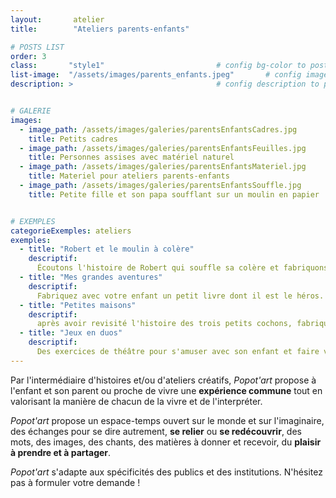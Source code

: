 ```yaml
---
layout:       atelier
title:        "Ateliers parents-enfants"

# POSTS LIST
order: 3
class:       "style1"                         # config bg-color to post list card (1..6)
list-image:  "/assets/images/parents_enfants.jpeg"       # config image to post list card (1..6)
description: >                                # config description to post list card


# GALERIE
images:
  - image_path: /assets/images/galeries/parentsEnfantsCadres.jpg
    title: Petits cadres
  - image_path: /assets/images/galeries/parentsEnfantsFeuilles.jpg
    title: Personnes assises avec matériel naturel
  - image_path: /assets/images/galeries/parentsEnfantsMateriel.jpg
    title: Materiel pour ateliers parents-enfants
  - image_path: /assets/images/galeries/parentsEnfantsSouffle.jpg
    title: Petite fille et son papa soufflant sur un moulin en papier


# EXEMPLES
categorieExemples: ateliers
exemples:
  - title: "Robert et le moulin à colère"
    descriptif: 
      Écoutons l'histoire de Robert qui souffle sa colère et fabriquons avec Papa, Tata ou Mamy un petit moulin à vent pour faire voler nos soucis.
  - title: "Mes grandes aventures"
    descriptif: 
      Fabriquez avec votre enfant un petit livre dont il est le héros. Un atelier basé sur le collage.
  - title: "Petites maisons"
    descriptif: 
      après avoir revisité l'histoire des trois petits cochons, fabriquons une petite maison de terre, de branches ou de carton pour nous protéger du loup, mettons y de la chaleur et tout ce qui nous est cher.
  - title: "Jeux en duos"
    descriptif: 
      Des exercices de théâtre pour s'amuser avec son enfant et faire vivre des univers. Imitons ensemble des animaux, faisons vivre des objets ou créons un espace imaginaire.       
---
```

Par l'intermédiaire d'histoires et/ou d'ateliers créatifs, *Popot'art* propose à l'enfant
et son parent ou proche de vivre une **expérience commune** tout en valorisant la manière de
chacun de la vivre et de l'interpréter.

*Popot'art* propose un espace-temps ouvert sur le monde et sur l'imaginaire, des
échanges pour se dire autrement, **se relier** ou **se redécouvrir**, des mots, des images, des
chants, des matières à donner et recevoir, du **plaisir à prendre et à partager**.

*Popot'art* s'adapte aux spécificités des publics et des institutions. N'hésitez pas à
formuler votre demande !

